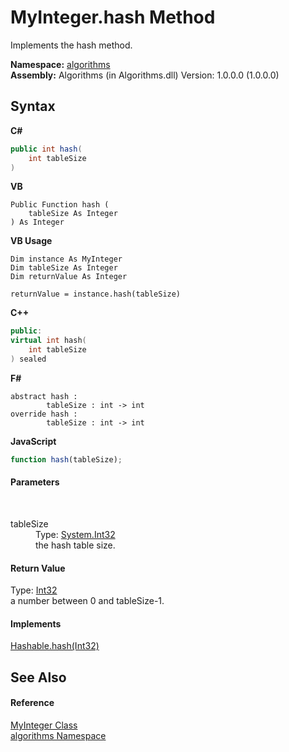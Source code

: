 # MyInteger.hash Method 
 

Implements the hash method.

**Namespace:**&nbsp;<a href="82f88b43-fdc9-bc99-9558-75fce96d448f">algorithms</a><br />**Assembly:**&nbsp;Algorithms (in Algorithms.dll) Version: 1.0.0.0 (1.0.0.0)

## Syntax

**C#**<br />
``` C#
public int hash(
	int tableSize
)
```

**VB**<br />
``` VB
Public Function hash ( 
	tableSize As Integer
) As Integer
```

**VB Usage**<br />
``` VB Usage
Dim instance As MyInteger
Dim tableSize As Integer
Dim returnValue As Integer

returnValue = instance.hash(tableSize)
```

**C++**<br />
``` C++
public:
virtual int hash(
	int tableSize
) sealed
```

**F#**<br />
``` F#
abstract hash : 
        tableSize : int -> int 
override hash : 
        tableSize : int -> int 
```

**JavaScript**<br />
``` JavaScript
function hash(tableSize);
```


#### Parameters
&nbsp;<dl><dt>tableSize</dt><dd>Type: <a href="http://msdn2.microsoft.com/en-us/library/td2s409d" target="_blank">System.Int32</a><br />the hash table size.</dd></dl>

#### Return Value
Type: <a href="http://msdn2.microsoft.com/en-us/library/td2s409d" target="_blank">Int32</a><br />a number between 0 and tableSize-1.

#### Implements
<a href="2074261d-19cf-7294-adc2-02c0f1d9f627">Hashable.hash(Int32)</a><br />

## See Also


#### Reference
<a href="b18f54b2-0848-5235-8447-fbc0cccfd75e">MyInteger Class</a><br /><a href="82f88b43-fdc9-bc99-9558-75fce96d448f">algorithms Namespace</a><br />